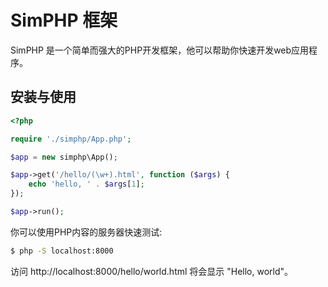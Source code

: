 # SimPHP 框架
SimPHP 是一个简单而强大的PHP开发框架，他可以帮助你快速开发web应用程序。
## 安装与使用

```php
<?php

require './simphp/App.php';

$app = new simphp\App();

$app->get('/hello/(\w+).html', function ($args) {
    echo 'hello, ' . $args[1];
});

$app->run();
```

你可以使用PHP内容的服务器快速测试:
```bash
$ php -S localhost:8000
```

访问 http://localhost:8000/hello/world.html 将会显示 "Hello, world"。
